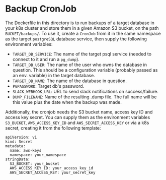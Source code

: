 # Backup CronJob

The Dockerfile in this directory is to run backups of a target database in your k8s cluster and store them in a given Amazon S3 bucket, on the path `BUCKET/backups/`. To use it, create a `CronJob` from it in the same namespace as the target `postgreSQL` database service, then supply the following environment variables:

- `TARGET_DB_SERVICE`: The name of the target psql service (needed to connect to it and run a `pg_dump`).
- `TARGET_DB_USER`: The name of the user who owns the database in question. This should be a configuration variable (probably passed as an env. variable) in the target database.
- `TARGET_DB_NAME`: The name of the database in question.
- `PGPASSWORD`: Target db's password.
- `SLACK_WEBHOOK_URL`: URL to send slack notifications on success/failure.
- `DUMP_FILENAME`: Name of the resulting .dump file. The full name will be this value plus the date when the backup was made.

Additionally, the cronjob needs the S3 bucket name, access key ID and access key secret. You can supply them as the environment variables `S3_BUCKET`, `AWS_ACCESS_KEY_ID` and `AWS_SECRET_ACCESS_KEY` or via a k8s secret, creating it from the following template:

```
apiVersion: v1
kind: Secret
metadata:
  name: aws-keys
  namespace: your_namespace
stringData:
  S3_BUCKET: your_bucket
  AWS_ACCESS_KEY_ID: your_access_key_id
  AWS_SECRET_ACCESS_KEY: your_secret_key
```